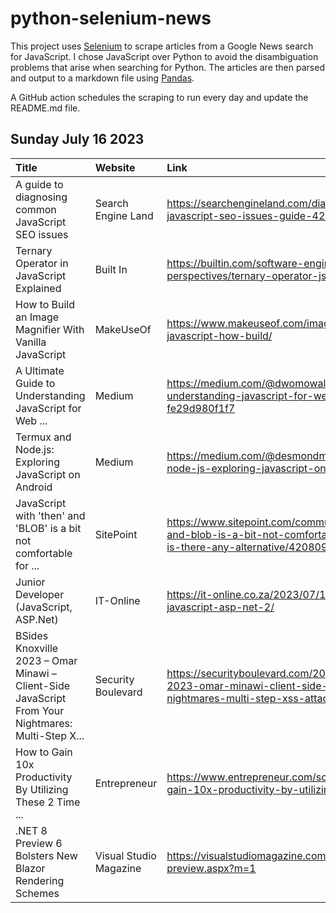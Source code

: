 # python-selenium-news

This project uses [Selenium](https://www.seleniumhq.org/) to scrape articles from a Google News search for JavaScript.
I chose JavaScript over Python to avoid the disambiguation problems that arise when searching for Python.
The articles are then parsed and output to a markdown file using [Pandas](https://pandas.pydata.org/).

A GitHub action schedules the scraping to run every day and update the README.md file.

## Sunday July 16 2023


| Title                                                                                              | Website                | Link                                                                                                                                                     |
|:---------------------------------------------------------------------------------------------------|:-----------------------|:---------------------------------------------------------------------------------------------------------------------------------------------------------|
| A guide to diagnosing common JavaScript SEO issues                                                 | Search Engine Land     | https://searchengineland.com/diagnosing-common-javascript-seo-issues-guide-429178                                                                        |
| Ternary Operator in JavaScript Explained                                                           | Built In               | https://builtin.com/software-engineering-perspectives/ternary-operator-js                                                                                |
| How to Build an Image Magnifier With Vanilla JavaScript                                            | MakeUseOf              | https://www.makeuseof.com/image-magnifier-vanilla-javascript-how-build/                                                                                  |
| A Ultimate Guide to Understanding JavaScript for Web ...                                           | Medium                 | https://medium.com/@dwomowale/a-ultimate-guide-to-understanding-javascript-for-web-development-fe29d980f1f7                                              |
| Termux and Node.js: Exploring JavaScript on Android                                                | Medium                 | https://medium.com/@desmondmutuma35/termux-and-node-js-exploring-javascript-on-android-a1a5871e07e5                                                      |
| JavaScript with 'then' and 'BLOB' is a bit not comfortable for ...                                 | SitePoint              | https://www.sitepoint.com/community/t/javascript-with-then-and-blob-is-a-bit-not-comfortable-for-me-to-work-with-is-there-any-alternative/420809         |
| Junior Developer (JavaScript, ASP.Net)                                                             | IT-Online              | https://it-online.co.za/2023/07/12/junior-developer-javascript-asp-net-2/                                                                                |
| BSides Knoxville 2023 – Omar Minawi – Client-Side JavaScript From Your Nightmares: Multi-Step X... | Security Boulevard     | https://securityboulevard.com/2023/07/bsides-knoxville-2023-omar-minawi-client-side-javascript-from-your-nightmares-multi-step-xss-attacks-and-defenses/ |
| How to Gain 10x Productivity By Utilizing These 2 Time ...                                         | Entrepreneur           | https://www.entrepreneur.com/science-technology/how-to-gain-10x-productivity-by-utilizing-these-2/455042                                                 |
| .NET 8 Preview 6 Bolsters New Blazor Rendering Schemes                                             | Visual Studio Magazine | https://visualstudiomagazine.com/articles/2023/07/11/blazor-preview.aspx?m=1                                                                             |